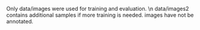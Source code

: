 Only data/images were used for training and evaluation.
\n data/images2 contains additional samples if more training is needed. images have not be annotated.
